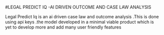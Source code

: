 #LEGAL PREDICT IQ -AI DRIVEN OUTCOME AND CASE LAW ANALYSIS 

Legal Predict Iq is an ai driven case law and outcome analysis .This is done using api keys .the model developed in a minimal viable product which is yet to develop more and add many user friendly features
